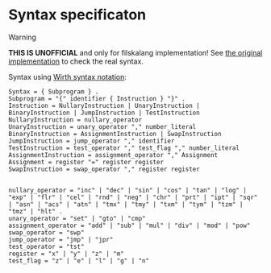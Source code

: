 # Syntax specificaton

> [!WARNING]
> **THIS IS UNOFFICIAL** and only for filskalang implementation!
> See [the original implementation](https://github.com/rkneusel9/StrangeCodeBook/blob/master/chapter_12/filska.py) to check the real syntax.

Syntax using [Wirth syntax notation](https://en.wikipedia.org/wiki/Wirth_syntax_notation):

```
Syntax = { Subprogram } .
Subprogram = "{" identifier { Instruction } "}" .
Instruction = NullaryInstruction | UnaryInstruction | BinaryInstruction | JumpInstruction | TestInstruction
NullaryInstruction = nullary_operator
UnaryInstruction = unary_operator "," number_literal
BinaryInstruction = AssignmentInstruction | SwapInstruction
JumpInstruction = jump_operator "," identifier
TestInstruction = test_operator "," test_flag "," number_literal
AssignmentInstruction = assignment_operator "," Assignment
Assignment = register "=" register register
SwapInstruction = swap_operator "," register register


nullary_operator = "inc" | "dec" | "sin" | "cos" | "tan" | "log" | "exp" | "flr" | "cel" | "rnd" | "neg" | "chr" | "prt" | "ipt" | "sqr" | "asn" | "acs" | "atn" | "tmx" | "tmy" | "txm" | "tym" | "tzm" | "tmz" | "hlt" .
unary_operator = "set" | "gto" | "cmp"
assignment_operator = "add" | "sub" | "mul" | "div" | "mod" | "pow"
swap_operator = "swp"
jump_operator = "jmp" | "jpr"
test_operator = "tst"
register = "x" | "y" | "z" | "m"
test_flag = "z" | "e" | "l" | "g" | "n"
```
